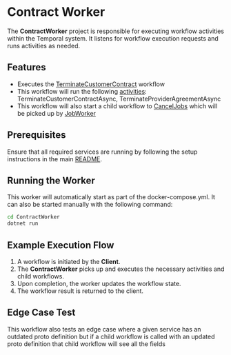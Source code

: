 ﻿# Contract Worker

The **ContractWorker** project is responsible for executing workflow activities within the Temporal system. It listens for workflow execution requests and runs activities as needed.

## Features

- Executes the [TerminateCustomerContract](TerminateCustomerContractWorkflow.cs) workflow
- This workflow will run the following [activities](Activities.cs): TerminateCustomerContractAsync, TerminateProviderAgreementAsync
- This workflow will also start a child workflow to [CancelJobs](../JobWorker/CancelJobs.cs) which will be picked up by [JobWorker](../JobWorker)

## Prerequisites

Ensure that all required services are running by following the setup instructions in the main [README](../README.md).

## Running the Worker

This worker will automatically start as part of the docker-compose.yml.
It can also be started manually with the following command:

```sh
cd ContractWorker
dotnet run
```

## Example Execution Flow

1. A workflow is initiated by the **Client**.
2. The **ContractWorker** picks up and executes the necessary activities and child workflows.
4. Upon completion, the worker updates the workflow state.
5. The workflow result is returned to the client.

## Edge Case Test
This workflow also tests an edge case where a given service has an outdated proto definition but if a child workflow is called with an updated proto definition that child workflow will see all the fields